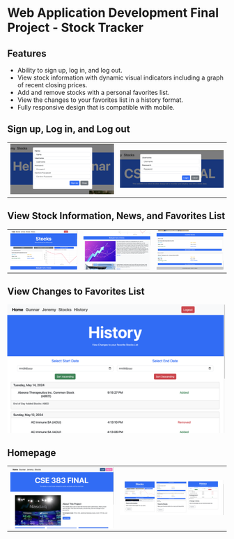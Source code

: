 # Web Application Development Final Project - Stock Tracker

## Features
- Ability to sign up, log in, and log out.
- View stock information with dynamic visual indicators including a graph of recent closing prices.
- Add and remove stocks with a personal favorites list.
- View the changes to your favorites list in a history format.
- Fully responsive design that is compatible with mobile.

## Sign up, Log in, and Log out
<table>
  <tr>
    <td><img src="demo-pics/signup-modal.png" alt="Signup modal" width="500"></td>
    <td><img src="demo-pics/login-modal.png" alt="Login modal" width="500"></td>
  </tr>
</table>

## View Stock Information, News, and Favorites List
<table>
  <tr>
    <td><img src="demo-pics/stock-graph.png" alt="stock graph and info" width="500"></td>
    <td><img src="demo-pics/relevant-news.png" alt="Relevant News" width="500"></td>
    <td><img src="demo-pics/favorite-stocks.png" alt="Favorite stocks list" width="500"></td>
  </tr>
</table>

## View Changes to Favorites List
<img src="demo-pics/history.png" alt="stock graph and info" width="500">

## Homepage
<table>
  <tr>
    <td><img src="demo-pics/home-main.png" alt="Homepage" width="500"></td>
    <td><img src="demo-pics/home-cards.png" alt="Relevant News" width="500">
  </tr>
</table>
